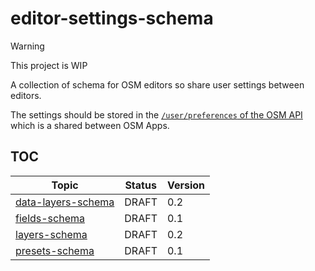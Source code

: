 # editor-settings-schema

> [!WARNING]
> This project is WIP

A collection of schema for OSM editors so share user settings between editors.

The settings should be stored in the [`/user/preferences` of the OSM API](https://wiki.openstreetmap.org/wiki/API_v0.6#Preferences_of_the_logged-in_user:_GET|PUT|DELETE_/api/0.6/user/preferences) which is a shared between OSM Apps.

## TOC

| Topic                                                | Status | Version |
| ---------------------------------------------------- | ------ | ------- |
| [data-layers-schema](./data-layers-schema/README.md) | DRAFT  | 0.2     |
| [fields-schema](./fields-schema/README.md)           | DRAFT  | 0.1     |
| [layers-schema](./layers-schema/README.md)           | DRAFT  | 0.2     |
| [presets-schema](./presets-schema/README.md)         | DRAFT  | 0.1     |
